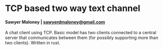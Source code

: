 # TCP based two way text channel
#### Sawyer Maloney | sawyerdmaloney@gmail.com

A chat client using TCP. Basic model has two clients connected to a central server that communicates between them (for possibly supporting more than two clients). Written in rust.

